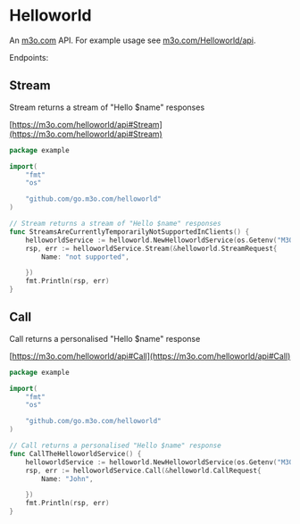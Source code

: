 # Helloworld

An [m3o.com](https://m3o.com) API. For example usage see [m3o.com/Helloworld/api](https://m3o.com/Helloworld/api).

Endpoints:

## Stream

Stream returns a stream of "Hello $name" responses


[https://m3o.com/helloworld/api#Stream](https://m3o.com/helloworld/api#Stream)

```go
package example

import(
	"fmt"
	"os"

	"github.com/go.m3o.com/helloworld"
)

// Stream returns a stream of "Hello $name" responses
func StreamsAreCurrentlyTemporarilyNotSupportedInClients() {
	helloworldService := helloworld.NewHelloworldService(os.Getenv("M3O_API_TOKEN"))
	rsp, err := helloworldService.Stream(&helloworld.StreamRequest{
		Name: "not supported",

	})
	fmt.Println(rsp, err)
}
```
## Call

Call returns a personalised "Hello $name" response


[https://m3o.com/helloworld/api#Call](https://m3o.com/helloworld/api#Call)

```go
package example

import(
	"fmt"
	"os"

	"github.com/go.m3o.com/helloworld"
)

// Call returns a personalised "Hello $name" response
func CallTheHelloworldService() {
	helloworldService := helloworld.NewHelloworldService(os.Getenv("M3O_API_TOKEN"))
	rsp, err := helloworldService.Call(&helloworld.CallRequest{
		Name: "John",

	})
	fmt.Println(rsp, err)
}
```
